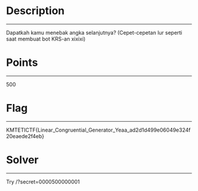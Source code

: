 # Description
-----------------
Dapatkah kamu menebak angka selanjutnya? (Cepet-cepetan lur seperti saat membuat bot KRS-an xixixi)

# Points
-----------------
500

# Flag
-----------------
KMTETICTF{Linear_Congruential_Generator_Yeaa_ad2d1d499e06049e324f20eaede2f4eb}

# Solver
-----------------
Try /?secret=0000500000001
